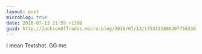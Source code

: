 ```yaml
---
layout: post
microblog: true
date: 2016-07-13 21:59 +1300
guid: http://JacksonOfTrades.micro.blog/2016/07/13/t753151886207758336.html
---
```

I mean Textshot. GG me.
